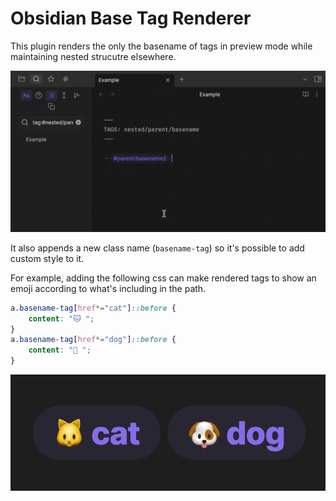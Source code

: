 # Obsidian Base Tag Renderer

This plugin renders the only the basename of tags in preview mode while maintaining nested strucutre elsewhere.

![](pic/basetag.gif)

It also appends a new class name (`basename-tag`) so it's possible to add custom style to it. 

For example, adding the following css can make rendered tags to show an emoji according to what's including in the path.

```css
a.basename-tag[href*="cat"]::before {
    content: "🐱 ";
}
a.basename-tag[href*="dog"]::before {
    content: "🐶 ";
}
```

![](pic/style.png)